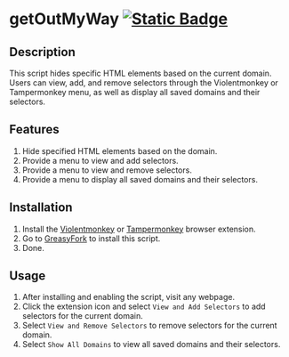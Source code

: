 # getOutMyWay [![Static Badge](https://img.shields.io/badge/lang-zh_tw-green)](https://github.com/Max46656/EverythingInGreasyFork/blob/main/%E7%BE%8E%E8%A7%80/getOutMyWay/README.md)

## Description

This script hides specific HTML elements based on the current domain. Users can view, add, and remove selectors through the Violentmonkey or Tampermonkey menu, as well as display all saved domains and their selectors.

## Features

1. Hide specified HTML elements based on the domain.
2. Provide a menu to view and add selectors.
3. Provide a menu to view and remove selectors.
4. Provide a menu to display all saved domains and their selectors.

## Installation

1. Install the [Violentmonkey](https://violentmonkey.github.io) or [Tampermonkey](https://www.tampermonkey.net/) browser extension.
2. Go to [GreasyFork](https://greasyfork.org/zh-TW/scripts/502344-getoutmyway) to install this script.
3. Done.

## Usage

1. After installing and enabling the script, visit any webpage.
2. Click the extension icon and select `View and Add Selectors` to add selectors for the current domain.
3. Select `View and Remove Selectors` to remove selectors for the current domain.
4. Select `Show All Domains` to view all saved domains and their selectors.
